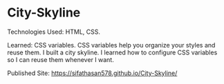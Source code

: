 # City-Skyline

Technologies Used: HTML, CSS.

Learned: CSS variables. CSS variables help you organize your styles and reuse them. I built a city skyline. I learned how to configure CSS variables so I can reuse them whenever I want.

Published Site: https://sifathasan578.github.io/City-Skyline/
